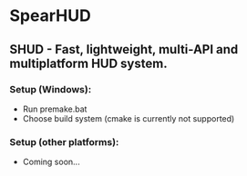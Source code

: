 # SpearHUD
## SHUD - Fast, lightweight, multi-API and multiplatform HUD system.

### Setup (Windows): 
- Run premake.bat
- Choose build system (cmake is currently not supported)

### Setup (other platforms):
- Coming soon...
